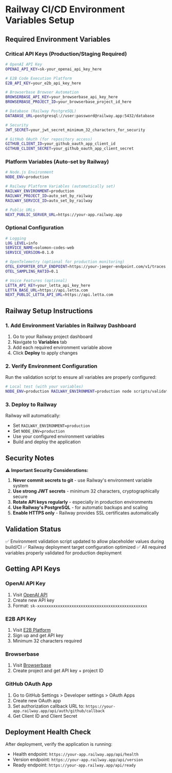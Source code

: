 # Railway CI/CD Environment Variables Setup

## Required Environment Variables

### Critical API Keys (Production/Staging Required)

```bash
# OpenAI API Key
OPENAI_API_KEY=sk-your_openai_api_key_here

# E2B Code Execution Platform
E2B_API_KEY=your_e2b_api_key_here

# Browserbase Browser Automation
BROWSERBASE_API_KEY=your_browserbase_api_key_here
BROWSERBASE_PROJECT_ID=your_browserbase_project_id_here

# Database (Railway PostgreSQL)
DATABASE_URL=postgresql://user:password@railway.app:5432/database

# Security
JWT_SECRET=your_jwt_secret_minimum_32_characters_for_security

# GitHub OAuth (for repository access)
GITHUB_CLIENT_ID=your_github_oauth_app_client_id
GITHUB_CLIENT_SECRET=your_github_oauth_app_client_secret
```

### Platform Variables (Auto-set by Railway)

```bash
# Node.js Environment
NODE_ENV=production

# Railway Platform Variables (automatically set)
RAILWAY_ENVIRONMENT=production
RAILWAY_PROJECT_ID=auto_set_by_railway
RAILWAY_SERVICE_ID=auto_set_by_railway

# Public URLs
NEXT_PUBLIC_SERVER_URL=https://your-app.railway.app
```

### Optional Configuration

```bash
# Logging
LOG_LEVEL=info
SERVICE_NAME=solomon-codes-web
SERVICE_VERSION=0.1.0

# OpenTelemetry (optional for production monitoring)
OTEL_EXPORTER_OTLP_ENDPOINT=https://your-jaeger-endpoint.com/v1/traces
OTEL_SAMPLING_RATIO=0.1

# Voice Features (optional)
LETTA_API_KEY=your_letta_api_key_here
LETTA_BASE_URL=https://api.letta.com
NEXT_PUBLIC_LETTA_API_URL=https://api.letta.com
```

## Railway Setup Instructions

### 1. Add Environment Variables in Railway Dashboard

1. Go to your Railway project dashboard
2. Navigate to **Variables** tab
3. Add each required environment variable above
4. Click **Deploy** to apply changes

### 2. Verify Environment Configuration

Run the validation script to ensure all variables are properly configured:

```bash
# Local test (with your variables)
NODE_ENV=production RAILWAY_ENVIRONMENT=production node scripts/validate-build-env.js
```

### 3. Deploy to Railway

Railway will automatically:
- Set `RAILWAY_ENVIRONMENT=production`
- Set `NODE_ENV=production`
- Use your configured environment variables
- Build and deploy the application

## Security Notes

⚠️ **Important Security Considerations:**

1. **Never commit secrets to git** - use Railway's environment variable system
2. **Use strong JWT secrets** - minimum 32 characters, cryptographically secure
3. **Rotate API keys regularly** - especially in production environments
4. **Use Railway's PostgreSQL** - for automatic backups and scaling
5. **Enable HTTPS only** - Railway provides SSL certificates automatically

## Validation Status

✅ Environment validation script updated to allow placeholder values during build/CI
✅ Railway deployment target configuration optimized
✅ All required variables properly validated for production deployment

## Getting API Keys

### OpenAI API Key
1. Visit [OpenAI API](https://platform.openai.com/api-keys)
2. Create new API key
3. Format: `sk-xxxxxxxxxxxxxxxxxxxxxxxxxxxxxxxxxxxxxxxxxxxxxxxx`

### E2B API Key
1. Visit [E2B Platform](https://e2b.dev)
2. Sign up and get API key
3. Minimum 32 characters required

### Browserbase
1. Visit [Browserbase](https://browserbase.com)
2. Create project and get API key + project ID

### GitHub OAuth App
1. Go to GitHub Settings > Developer settings > OAuth Apps
2. Create new OAuth app
3. Set authorization callback URL to: `https://your-app.railway.app/api/auth/github/callback`
4. Get Client ID and Client Secret

## Deployment Health Check

After deployment, verify the application is running:

- Health endpoint: `https://your-app.railway.app/api/health`
- Version endpoint: `https://your-app.railway.app/api/version`
- Ready endpoint: `https://your-app.railway.app/api/ready`